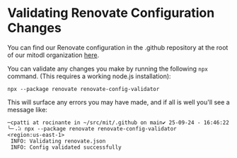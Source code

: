 # Validating Renovate Configuration Changes

You can find our Renovate configuration in the .github repository at the root of
our mitodl organization
[here](https://github.com/mitodl/.github/blob/main/renovate-config.json).

You can validate any changes you make by running the following `npx` command.
(This requires a working node.js installation):
```
npx --package renovate renovate-config-validator
```

This will surface any errors you may have made, and if all is well you'll see a
message like:

```
─cpatti at rocinante in ~/src/mit/.github on main✔ 25-09-24 - 16:46:22
╰─⠠⠵ npx --package renovate renovate-config-validator                                                      <region:us-east-1>
 INFO: Validating renovate.json
 INFO: Config validated successfully
 ```

